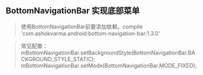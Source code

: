 ## BottomNavigationBar 实现底部菜单
  > 使用BottomNavigationBar前要添加依赖。compile 'com.ashokvarma.android:bottom-navigation-bar:1.3.0'
   
  > 常见配置：mBottomNavigationBar.setBackgroundStyle(BottomNavigationBar.BACKGROUND_STYLE_STATIC);
             mBottomNavigationBar.setMode(BottomNavigationBar.MODE_FIXED);